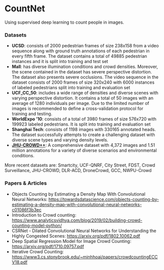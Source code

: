 # CountNet
Using supervised deep learning to count people in images.

### Datasets
- **UCSD**: consists of 2000 pedestrian frames of size 238x158 from a video sequence along with ground truth annotations of each pedestrian in every fifth frame. The dataset contains a total of 49885 pedestrian instances and it is split into training and test set
- **Mall**: has diverse illumination conditions and crowd densities. Moreover, the scene contained in the dataset has severe perspective distortion. The dataset also presents severe occlusions. The video sequence in the dataset consists of 2000 frames of size 320x240 with 6000 instances of labeled pedestrians split into training and evaluation set
- **UCF_CC_50**: includes a wide range of densities and diverse scenes with varying perspective distortion. It contains a total of 50 images with an average of 1280 individuals per image. Due to the limited number of images is recommended to define a cross-validation protocol for training and testing.
- **WorldExpo ’10**: consists of a total of 3980 frames of size 576x720 with 199923 labeled pedestrians. It is split into training and evaluation set
- **Shanghai Tech**: consists of 1198 images with 330165 annotated heads. The dataset successfully attempts to create a challenging dataset with diverse scene types and varying density levels.
- [**JHU-CROWD++**](http://www.crowd-counting.com/): A comprehensive dataset with 4,372 images and 1.51 million annotations for a variety of diverse scenarios and environmental conditions.

More recent datasets are: Smartcity, UCF-QNRF, City Street, FDST, Crowd Surveillance, JHU-CROWD,
DLR-ACD, DroneCrowd, GCC, NWPU-Crowd

### Papers & Articles
- Objects Counting by Estimating a Density Map With Convolutional Neural Networks: https://towardsdatascience.com/objects-counting-by-estimating-a-density-map-with-convolutional-neural-networks-c01086f3b3ec
- Introduction to Crowd counting: https://www.analyticsvidhya.com/blog/2019/02/building-crowd-counting-model-python/
- CSRNet - Dilated Convolutional Neural Networks for Understanding the Highly Congested Scenes: https://arxiv.org/pdf/1802.10062.pdf
- Deep Spatial Regression Model for Image Crowd Counting: https://arxiv.org/pdf/1710.09757.pdf
- Iterative Crowd Counting: https://www3.cs.stonybrook.edu/~minhhoai/papers/crowdcountingECCV18.pdf
